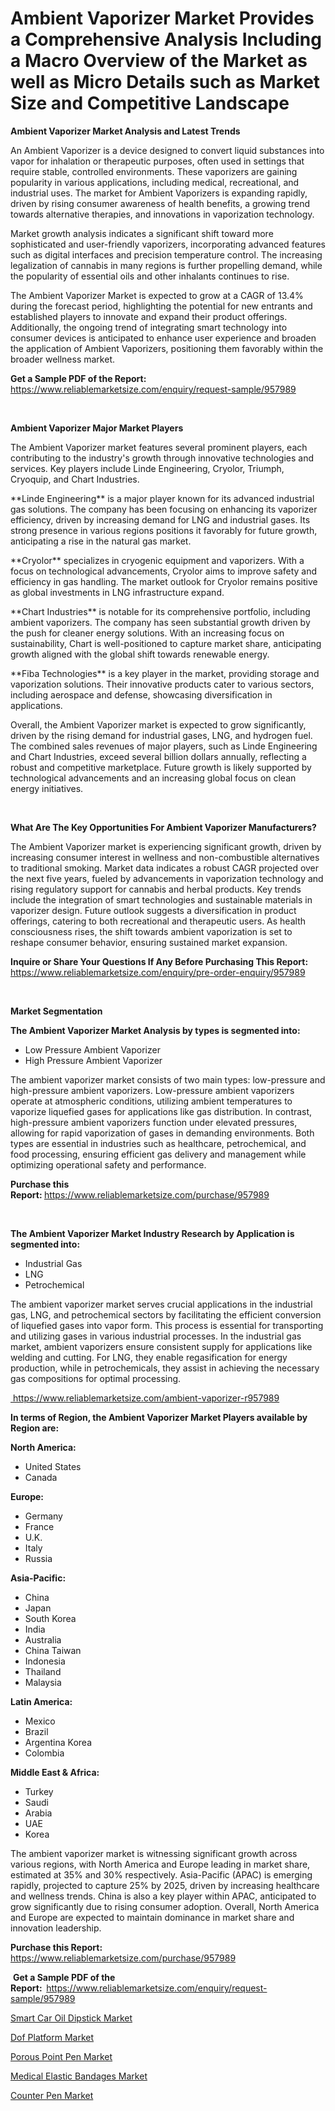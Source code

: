 <p><h1>Ambient Vaporizer Market Provides a Comprehensive Analysis Including a Macro Overview of the Market as well as Micro Details such as Market Size and Competitive Landscape</h1></p><p><strong>Ambient Vaporizer Market Analysis and Latest Trends</strong></p>
<p><p>An Ambient Vaporizer is a device designed to convert liquid substances into vapor for inhalation or therapeutic purposes, often used in settings that require stable, controlled environments. These vaporizers are gaining popularity in various applications, including medical, recreational, and industrial uses. The market for Ambient Vaporizers is expanding rapidly, driven by rising consumer awareness of health benefits, a growing trend towards alternative therapies, and innovations in vaporization technology.</p><p>Market growth analysis indicates a significant shift toward more sophisticated and user-friendly vaporizers, incorporating advanced features such as digital interfaces and precision temperature control. The increasing legalization of cannabis in many regions is further propelling demand, while the popularity of essential oils and other inhalants continues to rise. </p><p>The Ambient Vaporizer Market is expected to grow at a CAGR of 13.4% during the forecast period, highlighting the potential for new entrants and established players to innovate and expand their product offerings. Additionally, the ongoing trend of integrating smart technology into consumer devices is anticipated to enhance user experience and broaden the application of Ambient Vaporizers, positioning them favorably within the broader wellness market.</p></p>
<p><strong>Get a Sample PDF of the Report:&nbsp;</strong> <a href="https://www.reliablemarketsize.com/enquiry/request-sample/957989">https://www.reliablemarketsize.com/enquiry/request-sample/957989</a></p>
<p>&nbsp;</p>
<p><strong>Ambient Vaporizer Major Market Players</strong></p>
<p><p>The Ambient Vaporizer market features several prominent players, each contributing to the industry's growth through innovative technologies and services. Key players include Linde Engineering, Cryolor, Triumph, Cryoquip, and Chart Industries.</p><p>**Linde Engineering** is a major player known for its advanced industrial gas solutions. The company has been focusing on enhancing its vaporizer efficiency, driven by increasing demand for LNG and industrial gases. Its strong presence in various regions positions it favorably for future growth, anticipating a rise in the natural gas market.</p><p>**Cryolor** specializes in cryogenic equipment and vaporizers. With a focus on technological advancements, Cryolor aims to improve safety and efficiency in gas handling. The market outlook for Cryolor remains positive as global investments in LNG infrastructure expand.</p><p>**Chart Industries** is notable for its comprehensive portfolio, including ambient vaporizers. The company has seen substantial growth driven by the push for cleaner energy solutions. With an increasing focus on sustainability, Chart is well-positioned to capture market share, anticipating growth aligned with the global shift towards renewable energy.</p><p>**Fiba Technologies** is a key player in the market, providing storage and vaporization solutions. Their innovative products cater to various sectors, including aerospace and defense, showcasing diversification in applications.</p><p>Overall, the Ambient Vaporizer market is expected to grow significantly, driven by the rising demand for industrial gases, LNG, and hydrogen fuel. The combined sales revenues of major players, such as Linde Engineering and Chart Industries, exceed several billion dollars annually, reflecting a robust and competitive marketplace. Future growth is likely supported by technological advancements and an increasing global focus on clean energy initiatives.</p></p>
<p>&nbsp;</p>
<p><strong>What Are The Key Opportunities For Ambient Vaporizer Manufacturers?</strong></p>
<p><p>The Ambient Vaporizer market is experiencing significant growth, driven by increasing consumer interest in wellness and non-combustible alternatives to traditional smoking. Market data indicates a robust CAGR projected over the next five years, fueled by advancements in vaporization technology and rising regulatory support for cannabis and herbal products. Key trends include the integration of smart technologies and sustainable materials in vaporizer design. Future outlook suggests a diversification in product offerings, catering to both recreational and therapeutic users. As health consciousness rises, the shift towards ambient vaporization is set to reshape consumer behavior, ensuring sustained market expansion.</p></p>
<p><strong>Inquire or Share Your Questions If Any Before Purchasing This Report:</strong> <a href="https://www.reliablemarketsize.com/enquiry/pre-order-enquiry/957989">https://www.reliablemarketsize.com/enquiry/pre-order-enquiry/957989</a></p>
<p>&nbsp;</p>
<p><strong>Market Segmentation</strong></p>
<p><strong>The Ambient Vaporizer Market Analysis by types is segmented into:</strong></p>
<p><ul><li>Low Pressure Ambient Vaporizer</li><li>High Pressure Ambient Vaporizer</li></ul></p>
<p><p>The ambient vaporizer market consists of two main types: low-pressure and high-pressure ambient vaporizers. Low-pressure ambient vaporizers operate at atmospheric conditions, utilizing ambient temperatures to vaporize liquefied gases for applications like gas distribution. In contrast, high-pressure ambient vaporizers function under elevated pressures, allowing for rapid vaporization of gases in demanding environments. Both types are essential in industries such as healthcare, petrochemical, and food processing, ensuring efficient gas delivery and management while optimizing operational safety and performance.</p></p>
<p><strong>Purchase this Report:&nbsp;</strong><a href="https://www.reliablemarketsize.com/purchase/957989">https://www.reliablemarketsize.com/purchase/957989</a></p>
<p>&nbsp;</p>
<p><strong>The Ambient Vaporizer Market Industry Research by Application is segmented into:</strong></p>
<p><ul><li>Industrial Gas</li><li>LNG</li><li>Petrochemical</li></ul></p>
<p><p>The ambient vaporizer market serves crucial applications in the industrial gas, LNG, and petrochemical sectors by facilitating the efficient conversion of liquefied gases into vapor form. This process is essential for transporting and utilizing gases in various industrial processes. In the industrial gas market, ambient vaporizers ensure consistent supply for applications like welding and cutting. For LNG, they enable regasification for energy production, while in petrochemicals, they assist in achieving the necessary gas compositions for optimal processing.</p></p>
<p><a href="https://www.reliablemarketsize.com/ambient-vaporizer-r957989">&nbsp;https://www.reliablemarketsize.com/ambient-vaporizer-r957989</a></p>
<p><strong>In terms of Region, the Ambient Vaporizer Market Players available by Region are:</strong></p>
<p>
    <p> <strong> North America: </strong>
        <ul>
            <li>United States</li>
            <li>Canada</li>
        </ul>
        </p> 
    <p> <strong> Europe: </strong>
        <ul>
            <li>Germany</li>
            <li>France</li>
            <li>U.K.</li>
            <li>Italy</li>
            <li>Russia</li>
        </ul>
        </p> 
    <p> <strong> Asia-Pacific: </strong>
        <ul>
            <li>China</li>
            <li>Japan</li>
            <li>South Korea</li>
            <li>India</li>
            <li>Australia</li>
            <li>China Taiwan</li>
            <li>Indonesia</li>
            <li>Thailand</li>
            <li>Malaysia</li>
        </ul>
        </p> 
    <p> <strong> Latin America: </strong>
        <ul>
            <li>Mexico</li>
            <li>Brazil</li>
            <li>Argentina Korea</li>
            <li>Colombia</li>
        </ul>
        </p> 
    <p> <strong> Middle East & Africa: </strong>
        <ul>
            <li>Turkey</li>
            <li>Saudi</li>
            <li>Arabia</li>
            <li>UAE</li>
            <li>Korea</li>
        </ul>
    </p>
    </p>
<p><p>The ambient vaporizer market is witnessing significant growth across various regions, with North America and Europe leading in market share, estimated at 35% and 30% respectively. Asia-Pacific (APAC) is emerging rapidly, projected to capture 25% by 2025, driven by increasing healthcare and wellness trends. China is also a key player within APAC, anticipated to grow significantly due to rising consumer adoption. Overall, North America and Europe are expected to maintain dominance in market share and innovation leadership.</p></p>
<p><strong>Purchase this Report: </strong><a href="https://www.reliablemarketsize.com/purchase/957989">https://www.reliablemarketsize.com/purchase/957989</a></p>
<p>&nbsp;<strong>Get a Sample PDF of the Report:&nbsp;&nbsp;</strong><a href="https://www.reliablemarketsize.com/enquiry/request-sample/957989">https://www.reliablemarketsize.com/enquiry/request-sample/957989</a></p>
<p><strong></strong></p>
<p><p><a href="https://issuu.com/reportprime-2/docs/smart-car-oil-dipstick-market-size-_ddd952bb48041c">Smart Car Oil Dipstick Market</a></p><p><a href="https://issuu.com/reportprime-2/docs/dof-platform-market-size-2030.pptx_41d34d87221484">Dof Platform Market</a></p><p><a href="https://medium.com/@colin.burgess8756/charting-the-future-comprehensive-analysis-of-the-global-porous-point-pen-market-2024-2031-7acc23c1bbdb">Porous Point Pen Market</a></p><p><a href="https://www.linkedin.com/pulse/medical-elastic-bandages-market-industry-landscape-growth-jhihe?trackingId=mkwSGpXETeazBySf3722Gw%3D%3D">Medical Elastic Bandages Market</a></p><p><a href="https://medium.com/@colin.burgess8756/the-global-counter-pen-market-is-projected-to-experience-an-annual-growth-rate-of-9-8-c8a544fafe9b?postPublishedType=initial">Counter Pen Market</a></p></p>